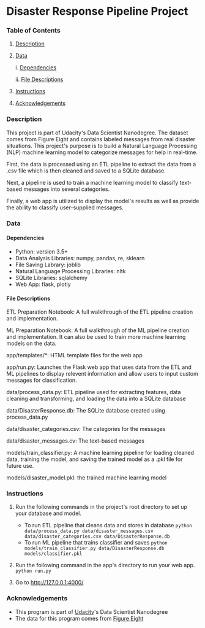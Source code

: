 # Disaster Response Pipeline Project

### Table of Contents
1. [Description](#description)
2. [Data](#data)
    
    i. [Dependencies](#dependencies)
    
    ii. [File Descriptions](#files)
3. [Instructions](#instructions)
4. [Acknowledgements](#acknowledgements)


### Description <a name="description"></a>
This project is part of Udacity's Data Scientist Nanodegree. The dataset comes from Figure Eight and contains labeled messages from real disaster situations. This project's purpose is to build a Natural Language Processing (NLP) machine learning model to categorize messages for help in real-time.

First, the data is processed using an ETL pipeline to extract the data from a .csv file which is then cleaned and saved to a SQLite database.

Next, a pipeline is used to train a machine learning model to classify text-based messages into several categories.

Finally, a web app is utilized to display the model's results as well as provide the ability to classify user-supplied messages.


### Data <a name="data"></a>

#### Dependencies <a name="dependencies"></a>
* Python: version 3.5+
* Data Analysis Libraries: numpy, pandas, re, sklearn
* File Saving Labrary: joblib
* Natural Language Processing Libraries: nltk
* SQLite Libraries: sqlalchemy
* Web App: flask, plotly

#### File Descriptions <a name="files"></a>
ETL Preparation Notebook: A full walkthrough of the ETL pipeline creation and implementation.

ML Preparation Notebook: A full walkthrough of the ML pipeline creation and implementation. It can also be used to train more machine learning models on the data.

app/templates/*: HTML template files for the web app

app/run.py: Launches the Flask web app that uses data from the ETL and ML pipelines to display relevent information and allow users to input custom messages for classification.

data/process_data.py: ETL pipeline used for extracting features, data cleaning and transforming, and loading the data into a SQLite database

data/DisasterResponse.db: The SQLite database created using process_data.py

data/disaster_categories.csv: The categories for the messages

data/disaster_messages.cv: The text-based messages

models/train_classifier.py: A machine learning pipeline for loading cleaned data, training the model, and saving the trained model as a .pkl file for future use.

models/disaster_model.pkl: the trained machine learning model


### Instructions <a name="instructions"></a>
1. Run the following commands in the project's root directory to set up your database and model.

    - To run ETL pipeline that cleans data and stores in database
        `python data/process_data.py data/disaster_messages.csv data/disaster_categories.csv data/DisasterResponse.db`
    - To run ML pipeline that trains classifier and saves
        `python models/train_classifier.py data/DisasterResponse.db models/classifier.pkl`

2. Run the following command in the app's directory to run your web app.
    `python run.py`

3. Go to http://127.0.0.1:4000/


### Acknowledgements<a name="acknowledgements"></a>
* This program is part of [Udacity](https://www.udacity.com/)'s Data Scientist Nanodegree
* The data for this program comes from [Figure Eight](https://appen.com/figure-eight-is-now-appen/)
